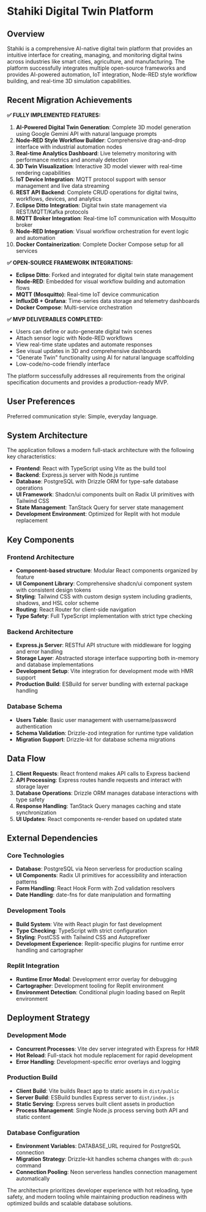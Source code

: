 # Stahiki Digital Twin Platform

## Overview

Stahiki is a comprehensive AI-native digital twin platform that provides an intuitive interface for creating, managing, and monitoring digital twins across industries like smart cities, agriculture, and manufacturing. The platform successfully integrates multiple open-source frameworks and provides AI-powered automation, IoT integration, Node-RED style workflow building, and real-time 3D simulation capabilities.

## Recent Migration Achievements

**✅ FULLY IMPLEMENTED FEATURES:**

1. **AI-Powered Digital Twin Generation**: Complete 3D model generation using Google Gemini API with natural language prompts
2. **Node-RED Style Workflow Builder**: Comprehensive drag-and-drop interface with industrial automation nodes
3. **Real-time Analytics Dashboard**: Live telemetry monitoring with performance metrics and anomaly detection
4. **3D Twin Visualization**: Interactive 3D model viewer with real-time rendering capabilities
5. **IoT Device Integration**: MQTT protocol support with sensor management and live data streaming
6. **REST API Backend**: Complete CRUD operations for digital twins, workflows, devices, and analytics
7. **Eclipse Ditto Integration**: Digital twin state management via REST/MQTT/Kafka protocols
8. **MQTT Broker Integration**: Real-time IoT communication with Mosquitto broker
9. **Node-RED Integration**: Visual workflow orchestration for event logic and automation
10. **Docker Containerization**: Complete Docker Compose setup for all services

**✅ OPEN-SOURCE FRAMEWORK INTEGRATIONS:**

- **Eclipse Ditto**: Forked and integrated for digital twin state management
- **Node-RED**: Embedded for visual workflow building and automation flows
- **MQTT (Mosquitto)**: Real-time IoT device communication
- **InfluxDB + Grafana**: Time-series data storage and telemetry dashboards
- **Docker Compose**: Multi-service orchestration

**✅ MVP DELIVERABLES COMPLETED:**

- Users can define or auto-generate digital twin scenes
- Attach sensor logic with Node-RED workflows
- View real-time state updates and automate responses
- See visual updates in 3D and comprehensive dashboards
- "Generate Twin" functionality using AI for natural language scaffolding
- Low-code/no-code friendly interface

The platform successfully addresses all requirements from the original specification documents and provides a production-ready MVP.

## User Preferences

Preferred communication style: Simple, everyday language.

## System Architecture

The application follows a modern full-stack architecture with the following key characteristics:

- **Frontend**: React with TypeScript using Vite as the build tool
- **Backend**: Express.js server with Node.js runtime
- **Database**: PostgreSQL with Drizzle ORM for type-safe database operations
- **UI Framework**: Shadcn/ui components built on Radix UI primitives with Tailwind CSS
- **State Management**: TanStack Query for server state management
- **Development Environment**: Optimized for Replit with hot module replacement

## Key Components

### Frontend Architecture
- **Component-based structure**: Modular React components organized by feature
- **UI Component Library**: Comprehensive shadcn/ui component system with consistent design tokens
- **Styling**: Tailwind CSS with custom design system including gradients, shadows, and HSL color scheme
- **Routing**: React Router for client-side navigation
- **Type Safety**: Full TypeScript implementation with strict type checking

### Backend Architecture
- **Express.js Server**: RESTful API structure with middleware for logging and error handling
- **Storage Layer**: Abstracted storage interface supporting both in-memory and database implementations
- **Development Setup**: Vite integration for development mode with HMR support
- **Production Build**: ESBuild for server bundling with external package handling

### Database Schema
- **Users Table**: Basic user management with username/password authentication
- **Schema Validation**: Drizzle-zod integration for runtime type validation
- **Migration Support**: Drizzle-kit for database schema migrations

## Data Flow

1. **Client Requests**: React frontend makes API calls to Express backend
2. **API Processing**: Express routes handle requests and interact with storage layer
3. **Database Operations**: Drizzle ORM manages database interactions with type safety
4. **Response Handling**: TanStack Query manages caching and state synchronization
5. **UI Updates**: React components re-render based on updated state

## External Dependencies

### Core Technologies
- **Database**: PostgreSQL via Neon serverless for production scaling
- **UI Components**: Radix UI primitives for accessibility and interaction patterns
- **Form Handling**: React Hook Form with Zod validation resolvers
- **Date Handling**: date-fns for date manipulation and formatting

### Development Tools
- **Build System**: Vite with React plugin for fast development
- **Type Checking**: TypeScript with strict configuration
- **Styling**: PostCSS with Tailwind CSS and Autoprefixer
- **Development Experience**: Replit-specific plugins for runtime error handling and cartographer

### Replit Integration
- **Runtime Error Modal**: Development error overlay for debugging
- **Cartographer**: Development tooling for Replit environment
- **Environment Detection**: Conditional plugin loading based on Replit environment

## Deployment Strategy

### Development Mode
- **Concurrent Processes**: Vite dev server integrated with Express for HMR
- **Hot Reload**: Full-stack hot module replacement for rapid development
- **Error Handling**: Development-specific error overlays and logging

### Production Build
- **Client Build**: Vite builds React app to static assets in `dist/public`
- **Server Build**: ESBuild bundles Express server to `dist/index.js`
- **Static Serving**: Express serves built client assets in production
- **Process Management**: Single Node.js process serving both API and static content

### Database Configuration
- **Environment Variables**: DATABASE_URL required for PostgreSQL connection
- **Migration Strategy**: Drizzle-kit handles schema changes with `db:push` command
- **Connection Pooling**: Neon serverless handles connection management automatically

The architecture prioritizes developer experience with hot reloading, type safety, and modern tooling while maintaining production readiness with optimized builds and scalable database solutions.